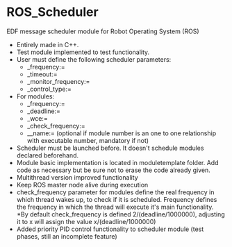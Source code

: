 # ROS_Scheduler
EDF message scheduler module for Robot Operating System (ROS)

+ Entirely made in C++.
+ Test module implemented to test functionality.
+ User must define the following scheduler parameters:
  * _frequency:=
  * _timeout:=
  * _monitor_frequency:=
  * _control_type:=
+ For modules:
  * _frequency:=
  * _deadline:=
  * _wce:=
  * _check_frequency:=
  * __name:= (optional if module number is an one to one relationship with executable number, mandatory if not)
+ Scheduler must be launched before. It doesn't schedule modules declared beforehand.
+ Module basic implementation is located in moduletemplate folder. Add code as necessary but be sure not to erase the code already given.
+ Multithread version improved functionality
+ Keep ROS master node alive during execution
+ check_frequency parameter for modules define the real frequency in which thread wakes up, to check if it is scheduled. Frequency defines the frequency in which the thread will execute it's main functionality.
  *By default check_frequency is defined 2/(deadline/1000000), adjusting it to x will assign the value x/(deadline/1000000)
+ Added priority PID control functionality to scheduler module (test phases, still an incomplete feature)
